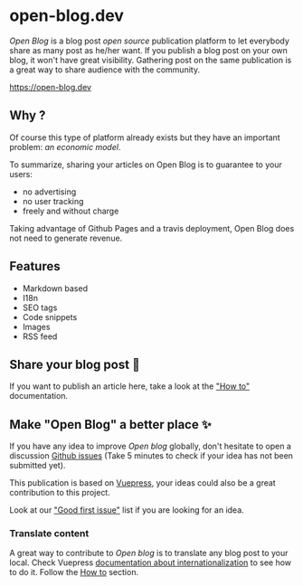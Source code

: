 # open-blog.dev

_Open Blog_ is a blog post _open source_ publication platform to let everybody share as many post as he/her want.
If you publish a blog post on your own blog, it won't have great visibility.
Gathering post on the same publication is a great way to share audience with the community.

https://open-blog.dev

## Why ?

Of course this type of platform already exists but they have an important problem: _an economic model_.

To summarize, sharing your articles on Open Blog is to guarantee to your users:

- no advertising
- no user tracking
- freely and without charge

Taking advantage of Github Pages and a travis deployment, Open Blog does not need to generate revenue.

## Features

- Markdown based
- I18n
- SEO tags
- Code snippets
- Images
- RSS feed

## Share your blog post :rocket:

If you want to publish an article here, take a look at the ["How to"](https://open-blog.dev/contributing.html#share-your-blog-posts) documentation.

## Make "Open Blog" a better place :sparkles:

If you have any idea to improve _Open blog_ globally, don't hesitate to open a discussion [Github issues](https://github.com/open-blog-initiative/open-blog.dev/issues/new) (Take 5 minutes to check if your idea has not been submitted yet).

This publication is based on [Vuepress](https://v1.vuepress.vuejs.org/), your ideas could also be a great contribution to this project.

Look at our ["Good first issue"](https://github.com/open-blog-initiative/open-blog.dev/issues?q=is%3Aopen+is%3Aissue+label%3A%22good+first+issue%22) list if you are looking for an idea.

### Translate content

A great way to contribute to _Open blog_ is to translate any blog post to your local.
Check Vuepress [documentation about internationalization](https://v1.vuepress.vuejs.org/guide/i18n.html#site-level-i18n-config) to see how to do it.
Follow the [How to](#how-to) section.
